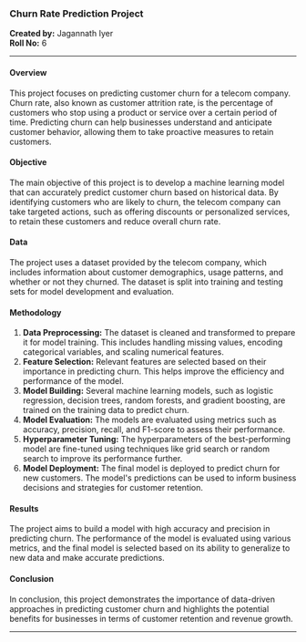 ### Churn Rate Prediction Project

**Created by:** Jagannath Iyer  
**Roll No:** 6  

---

#### Overview
This project focuses on predicting customer churn for a telecom company. Churn rate, also known as customer attrition rate, is the percentage of customers who stop using a product or service over a certain period of time. Predicting churn can help businesses understand and anticipate customer behavior, allowing them to take proactive measures to retain customers.

#### Objective
The main objective of this project is to develop a machine learning model that can accurately predict customer churn based on historical data. By identifying customers who are likely to churn, the telecom company can take targeted actions, such as offering discounts or personalized services, to retain these customers and reduce overall churn rate.

#### Data
The project uses a dataset provided by the telecom company, which includes information about customer demographics, usage patterns, and whether or not they churned. The dataset is split into training and testing sets for model development and evaluation.

#### Methodology
1. **Data Preprocessing:** The dataset is cleaned and transformed to prepare it for model training. This includes handling missing values, encoding categorical variables, and scaling numerical features.
2. **Feature Selection:** Relevant features are selected based on their importance in predicting churn. This helps improve the efficiency and performance of the model.
3. **Model Building:** Several machine learning models, such as logistic regression, decision trees, random forests, and gradient boosting, are trained on the training data to predict churn.
4. **Model Evaluation:** The models are evaluated using metrics such as accuracy, precision, recall, and F1-score to assess their performance.
5. **Hyperparameter Tuning:** The hyperparameters of the best-performing model are fine-tuned using techniques like grid search or random search to improve its performance further.
6. **Model Deployment:** The final model is deployed to predict churn for new customers. The model's predictions can be used to inform business decisions and strategies for customer retention.

#### Results
The project aims to build a model with high accuracy and precision in predicting churn. The performance of the model is evaluated using various metrics, and the final model is selected based on its ability to generalize to new data and make accurate predictions.

#### Conclusion
In conclusion, this project demonstrates the importance of data-driven approaches in predicting customer churn and highlights the potential benefits for businesses in terms of customer retention and revenue growth.

---